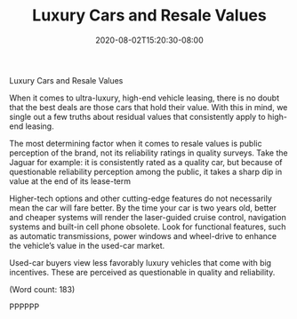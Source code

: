 ﻿---
title: "Luxury Cars and Resale Values"
date: 2020-08-02T15:20:30-08:00
description: "Auto-Leasing Tips for Web Success"
featured_image: "/images/Auto-Leasing.jpg"
tags: ["Auto Leasing"]
---

Luxury Cars and Resale Values

When it comes to ultra-luxury, high-end vehicle leasing, there is no doubt 
that the best deals are those cars that hold their value. With this in 
mind, we single out a few truths about residual values that consistently 
apply to high-end leasing.

The most determining factor when it comes to resale values is public 
perception of the brand, not its reliability ratings in quality surveys. 
Take the Jaguar for example: it is consistently rated as a quality car, but
because of questionable reliability perception among the public, it takes a 
sharp dip in value at the end of its lease-term 

Higher-tech options and other cutting-edge features do not necessarily mean 
the car will fare better.  By the time your car is two years old, better 
and cheaper systems will render the laser-guided cruise control, navigation
systems and built-in cell phone obsolete. Look for functional features, 
such as automatic transmissions, power windows and wheel-drive to enhance 
the vehicle’s value in the used-car market. 

Used-car buyers view less favorably luxury vehicles that come with big 
incentives. These are perceived as questionable in quality and 
reliability. 

(Word count: 183)

PPPPPP


